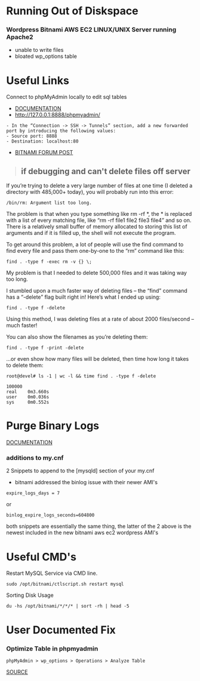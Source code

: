 # Running Out of Diskspace 
### Wordpress Bitnami AWS EC2 LINUX/UNIX Server running Apache2
- unable to write files
- bloated wp_options table 

# Useful Links

Connect to phpMyAdmin locally to edit sql tables
* [DOCUMENTATION](https://docs.bitnami.com/virtual-machine/faq/get-started/access-phpmyadmin/)
* http://127.0.0.1:8888/phpmyadmin/ 

```
- In the “Connection -> SSH -> Tunnels” section, add a new forwarded port by introducing the following values:
- Source port: 8888
- Destination: localhost:80
```
* [BITNAMI FORUM POST](https://community.bitnami.com/t/something-taking-up-space-and-growing/64532)

> ## if debugging and can't delete files off server

If you’re trying to delete a very large number of files at one time (I deleted a directory with 485,000+ today), you will probably run into this error:

```
/bin/rm: Argument list too long.
```

The problem is that when you type something like rm -rf *, the * is replaced with a list of every matching file, like “rm -rf file1 file2 file3 file4” and so on. There is a relatively small buffer of memory allocated to storing this list of arguments and if it is filled up, the shell will not execute the program.

To get around this problem, a lot of people will use the find command to find every file and pass them one-by-one to the “rm” command like this:

```
find . -type f -exec rm -v {} \;
```

My problem is that I needed to delete 500,000 files and it was taking way too long.

I stumbled upon a much faster way of deleting files – the “find” command has a “-delete” flag built right in! Here’s what I ended up using:

```
find . -type f -delete
```

Using this method, I was deleting files at a rate of about 2000 files/second – much faster!

You can also show the filenames as you’re deleting them:

```
find . -type f -print -delete
```

…or even show how many files will be deleted, then time how long it takes to delete them:

```
root@devel# ls -1 | wc -l && time find . -type f -delete
```

```
100000
real    0m3.660s
user    0m0.036s
sys     0m0.552s
```
# Purge Binary Logs
[DOCUMENTATION](https://dev.mysql.com/doc/refman/5.6/en/purge-binary-logs.html)
### additions to my.cnf
2 Snippets to append to the [mysqld] section of your my.cnf
* bitnami addressed the binlog issue with their newer AMI's
``` 
expire_logs_days = 7
```
or
```
binlog_expire_logs_seconds=604800
```
both snippets are essentially the same thing, the latter of the 2 above is the newest included in the new bitnami aws ec2 wordpress AMI's
# Useful CMD's

Restart MySQL Service via CMD line.
 
```
sudo /opt/bitnami/ctlscript.sh restart mysql
```

Sorting Disk Usage

```
du -hs /opt/bitnami/*/*/* | sort -rh | head -5
```

# User Documented Fix
### Optimize Table in phpmyadmin
```
phpMyAdmin > wp_options > Operations > Analyze Table
```
[SOURCE](https://pixl.my/fixed-wp_options-table-is-huge-for-no-reason/)
